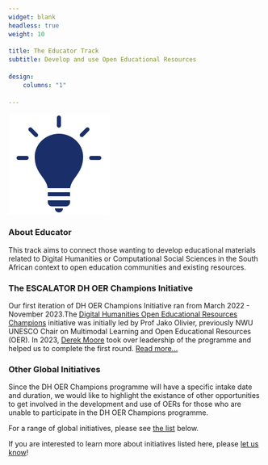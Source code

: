 ```yaml
---
widget: blank
headless: true
weight: 10

title: The Educator Track
subtitle: Develop and use Open Educational Resources

design:
    columns: "1"

---
```


<img src="educate-icon.svg" width="200px">
<br>




### About Educator

This track aims to connect those wanting to develop educational materials related to Digital Humanities or Computational Social Sciences in the South African context to open education communities and existing resources. 

### The ESCALATOR DH OER Champions Initiative

Our first iteration of DH OER Champions Initiative ran from March 2022 - November 2023.The [Digital Humanities Open Educational Resources Champions](#dh-oer-champions) initiative was initially led by Prof Jako Olivier, previously NWU UNESCO Chair on Multimodal Learning and Open Educational Resources (OER). In 2023, [Derek Moore](https://www.linkedin.com/in/weblearning?originalSubdomain=za) took over leadership of the programme and helped us to complete the first round. [Read more...](#dh-oer-champions)


### Other Global Initiatives

Since the DH OER Champions programme will have a specific intake date and duration, we would like to highlight the existance of other opportunities to get involved in the development and use of OERs for those who are unable to participate in the DH OER Champions programme.

For a range of global initiatives, please see [the list](#other-programmes) below.

If you are interested to learn more about initiatives listed here, please <a href="../../contact" target="_blank">let us know</a>!






